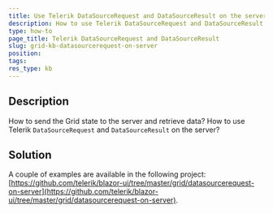 ```yaml
---
title: Use Telerik DataSourceRequest and DataSourceResult on the server
description: How to use Telerik DataSourceRequest and DataSourceResult on the server.
type: how-to
page_title: Telerik DataSourceRequest and DataSourceResult
slug: grid-kb-datasourcerequest-on-server
position: 
tags: 
res_type: kb
---
```



## Description

How to send the Grid state to the server and retrieve data? How to use Telerik `DataSourceRequest` and `DataSourceResult` on the server?


## Solution

A couple of examples are available in the following project: [https://github.com/telerik/blazor-ui/tree/master/grid/datasourcerequest-on-server](https://github.com/telerik/blazor-ui/tree/master/grid/datasourcerequest-on-server).